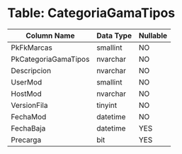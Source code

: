 # Table: CategoriaGamaTipos

| Column Name | Data Type | Nullable |
|-------------|-----------|----------|
| PkFkMarcas | smallint | NO |
| PkCategoriaGamaTipos | nvarchar | NO |
| Descripcion | nvarchar | NO |
| UserMod | smallint | NO |
| HostMod | nvarchar | NO |
| VersionFila | tinyint | NO |
| FechaMod | datetime | NO |
| FechaBaja | datetime | YES |
| Precarga | bit | YES |
